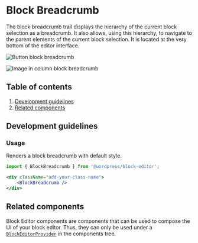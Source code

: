 # Block Breadcrumb

The block breadcrumb trail displays the hierarchy of the current block selection as a breadcrumb. It also allows, using this hierarchy, to navigate to the parent elements of the current block selection. It is located at the very bottom of the editor interface.

![Button block breadcrumb](https://make.wordpress.org/core/files/2020/08/gutenberg-button-block-breadcrumb.png)

![Image in column block breadcrumb](https://make.wordpress.org/core/files/2020/08/gutenberg-image-in-column-block-breadcrumb.png)

## Table of contents

1. [Development guidelines](#development-guidelines)
2. [Related components](#related-components)


## Development guidelines

### Usage

Renders a block breadcrumb with default style.

```jsx
import { BlockBreadcrumb } from '@wordpress/block-editor';

<div className="add-your-class-name">
    <BlockBreadcrumb />
</div>
```

## Related components

Block Editor components are components that can be used to compose the UI of your block editor. Thus, they can only be used under a [`BlockEditorProvider`](https://github.com/WordPress/gutenberg/blob/master/packages/block-editor/src/components/provider/README.md) in the components tree. 
